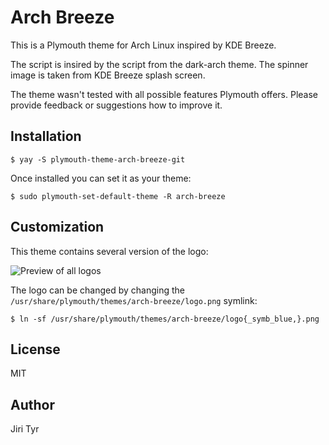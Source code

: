 Arch Breeze
===========

This is a Plymouth theme for Arch Linux inspired by KDE Breeze.

The script is insired by the script from the dark-arch theme. The spinner
image is taken from KDE Breeze splash screen.

The theme wasn't tested with all possible features Plymouth offers.
Please provide feedback or suggestions how to improve it.


Installation
------------

```
$ yay -S plymouth-theme-arch-breeze-git
```

Once installed you can set it as your theme:

```
$ sudo plymouth-set-default-theme -R arch-breeze
```


Customization
-------------

This theme contains several version of the logo:

![Preview of all logos](https://cdn.rawgit.com/jtyr/plymouth-theme-arch-breeze/master/arch_logo.svg)

The logo can be changed by changing the
`/usr/share/plymouth/themes/arch-breeze/logo.png` symlink:

```
$ ln -sf /usr/share/plymouth/themes/arch-breeze/logo{_symb_blue,}.png
```


License
-------

MIT


Author
------

Jiri Tyr
